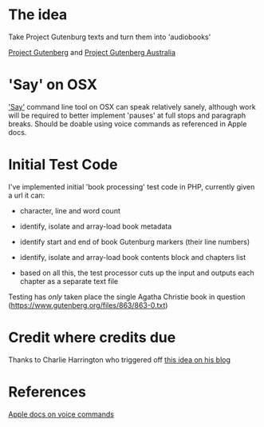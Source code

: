 # The idea

Take Project Gutenburg texts and turn them into 'audiobooks'

[Project Gutenberg](https://www.gutenberg.org) and [Project Gutenberg Australia](https://www.gutenberg.net.au/)

# 'Say' on OSX

['Say'](https://ss64.com/osx/say.html) command line tool on OSX can speak relatively sanely, although work will be required to better implement 'pauses' at full stops and paragraph breaks. Should be doable using voice commands as referenced in Apple docs.


# Initial Test Code

I've implemented initial 'book processing' test code in PHP, currently given a url it can:

* character, line and word count

* identify, isolate and array-load book metadata

* identify start and end of book Gutenburg markers (their line numbers)

* identify, isolate and array-load book contents block and chapters list

* based on all this, the test processor cuts up the input and outputs each chapter as a separate text file

Testing has *only* taken place the single Agatha Christie book in question (https://www.gutenberg.org/files/863/863-0.txt)


# Credit where credits due

Thanks to Charlie Harrington who triggered off [this idea on his blog](https://www.charlieharrington.com/flow-and-creative-computing/)

# References

[Apple docs on voice commands](https://developer.apple.com/library/archive/documentation/UserExperience/Conceptual/SpeechSynthesisProgrammingGuide/FineTuning/FineTuning.html#//apple_ref/doc/uid/TP40004365-CH5-SW11)




